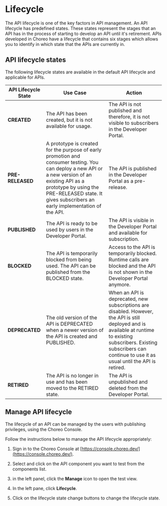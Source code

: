 # Lifecycle

The API lifecycle is one of the key factors in API management. An API lifecycle has predefined states. These states represent the stages that an API has in the process of starting to develop an API until it's retirement. APIs developed in Choreo have a lifecycle that contains six stages which allows you to identify in which state that the APIs are currently in.

## API lifecycle states

The following lifecycle states are available in the default API lifecycle and applicable for APIs.

|   **API Lifecycle State** |   **Use Case** |   **Action**  |
|-----------------------|------------|-----------|
|   **CREATED**         | The API has been created, but it is not available for usage.| The API is not published and therefore, it is not visible to subscribers in the Developer Portal.|
|   **PRE-RELEASED**      | A prototype is created for the purpose of early promotion and consumer testing. You can deploy a new API or a new version of an existing API as a prototype by using the PRE-RELEASED state. It gives subscribers an early implementation of the API.|The API is published in the Developer Portal as a pre-release.|
|   **PUBLISHED**       | The API is ready to be used by users in the Developer Portal.| The API is visible in the Developer Portal and available for subscription.|
|   **BLOCKED**         | The API is temporarily blocked from being used. The API can be published from the BLOCKED state.| Access to the API is temporarily blocked. Runtime calls are blocked and the API is not shown in the Developer Portal anymore.|
|   **DEPRECATED**      | The old version of the API is DEPRECATED when a newer version of the API is created and PUBLISHED.| When an API is deprecated, new subscriptions are disabled. However, the API is still deployed and is available at runtime to existing subscribers. Existing subscribers can continue to use it as usual until the API is retired.|
|   **RETIRED**         | The API is no longer in use and has been moved to the RETIRED state.| The API is unpublished and deleted from the Developer Portal.|

## Manage API lifecycle

The lifecycle of an API can be managed by the users with publishing privileges, using the Choreo Console. 

Follow the instructions below to manage the API lifecycle appropriately:

1. Sign in to the Choreo Console at [https://console.choreo.dev/](https://console.choreo.dev/).

2. Select and click on the API component you want to test from the components list. 

3. in the left panel, click the **Manage** icon to open the test view.

4. In the left pane, click **Lifecycle**.

4. Click on the lifecycle state change buttons to change the lifecycle state.

    






